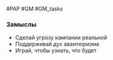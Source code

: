 #PAP #GM #GM_tasks 

### Замыслы
- Сделай угрозу кампании реальной 
- Поддерживай дух авантюризма 
- Играй, чтобы узнать, что будет